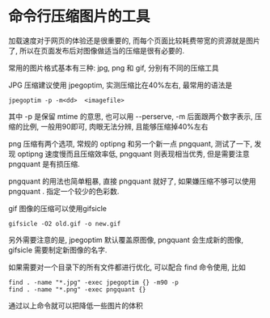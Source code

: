# 命令行压缩图片的工具

<!--
ID: 66709eeb-d988-4313-baf0-c820273020eb
Status: publish
Date: 2017-05-30T01:42:00
Modified: 2020-05-16T12:10:43
wp_id: 429
-->

加载速度对于网页的体验还是很重要的, 而每个页面比较耗费带宽的资源就是图片了, 所以在页面发布后对图像做适当的压缩是很有必要的.

常用的图片格式基本有三种: jpg, png 和 gif, 分别有不同的压缩工具

JPG 压缩建议使用 jpegoptim, 实测压缩比在40%左右, 最常用的语法是

`jpegoptim -p -m<dd>  <imagefile>`

其中 -p 是保留 mtime 的意思, 也可以用 --perserve, -m 后面跟两个数字表示, 压缩的比例, 一般用90即可, 肉眼无法分辨, 且能够压缩掉40%左右

png 压缩有两个选项, 常规的 optipng 和另一个新一点 pngquant, 测试了一下, 发现 optipng 速度慢而且压缩效率低, pngquant 则表现相当优秀, 但是需要注意 pngquant 是有损压缩.

pngquant 的用法也简单粗暴, 直接 pngquant <filename> 就好了, 如果嫌压缩不够可以使用 pngquant <numColors> <filename>. 指定一个较少的色彩数.

gif 图像的压缩可以使用gifsicle

`gifsicle -O2 old.gif -o new.gif`

另外需要注意的是, jpegoptim 默认覆盖原图像, pngquant 会生成新的图像, gifsicle 需要制定新图像的名字.

如果需要对一个目录下的所有文件都进行优化, 可以配合 find 命令使用, 比如

```
find . -name "*.jpg" -exec jpegoptim {} -m90 -p
find . -name "*.png" -exec pngquant {}
```

通过以上命令就可以把降低一些图片的体积